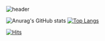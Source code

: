 ![header](https://capsule-render.vercel.app/api?type=wave&color=auto&height=300&section=header&text=Kim%20DonHa&fontSize=90)

![Anurag's GitHub stats](https://github-readme-stats.vercel.app/api?username=dor917&show_icons=true)
[![Top Langs](https://github-readme-stats.vercel.app/api/top-langs/?username=dor917&layout=compact)](https://github.com/anuraghazra/github-readme-stats)

[![Hits](https://hits.seeyoufarm.com/api/count/incr/badge.svg?url=https%3A%2F%2Fgithub.com%2Fgjbae1212%2Fhit-counter)](https://hits.seeyoufarm.com)                    
